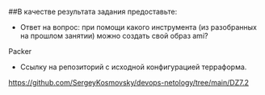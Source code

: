 ##В качестве результата задания предоставьте:

- Ответ на вопрос: при помощи какого инструмента (из разобранных на прошлом занятии) можно создать свой образ ami?

Packer


- Ссылку на репозиторий с исходной конфигурацией терраформа.

https://github.com/SergeyKosmovsky/devops-netology/tree/main/DZ7.2

